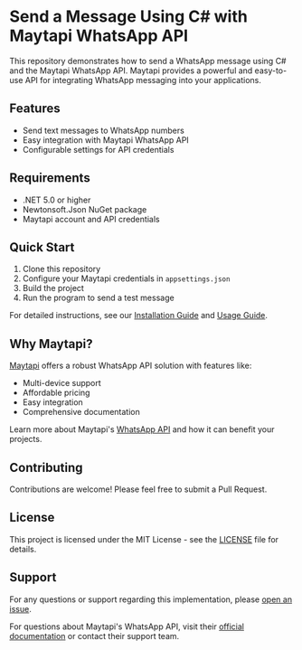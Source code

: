 # Send a Message Using C# with Maytapi WhatsApp API

This repository demonstrates how to send a WhatsApp message using C# and the Maytapi WhatsApp API. Maytapi provides a powerful and easy-to-use API for integrating WhatsApp messaging into your applications.

## Features

- Send text messages to WhatsApp numbers
- Easy integration with Maytapi WhatsApp API
- Configurable settings for API credentials

## Requirements

- .NET 5.0 or higher
- Newtonsoft.Json NuGet package
- Maytapi account and API credentials

## Quick Start

1. Clone this repository
2. Configure your Maytapi credentials in `appsettings.json`
3. Build the project
4. Run the program to send a test message

For detailed instructions, see our [Installation Guide](docs/installation.md) and [Usage Guide](docs/usage.md).

## Why Maytapi?

[Maytapi](https://maytapi.com) offers a robust WhatsApp API solution with features like:

- Multi-device support
- Affordable pricing
- Easy integration
- Comprehensive documentation

Learn more about Maytapi's [WhatsApp API](https://maytapi.com/whatsapp-api) and how it can benefit your projects.

## Contributing

Contributions are welcome! Please feel free to submit a Pull Request.

## License

This project is licensed under the MIT License - see the [LICENSE](LICENSE) file for details.

## Support

For any questions or support regarding this implementation, please [open an issue](https://github.com/yourusername/Send-a-message-using-CSharp/issues).

For questions about Maytapi's WhatsApp API, visit their [official documentation](https://maytapi.com/whatsapp-api-documentation) or contact their support team.